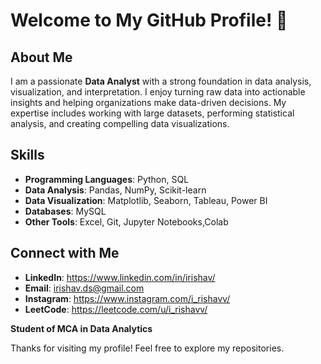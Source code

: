 # Welcome to My GitHub Profile! 👋

## About Me

I am a passionate **Data Analyst** with a strong foundation in data analysis, visualization, and interpretation. I enjoy turning raw data into actionable insights and helping organizations make data-driven decisions. My expertise includes working with large datasets, performing statistical analysis, and creating compelling data visualizations.

## Skills

- **Programming Languages**: Python, SQL
- **Data Analysis**: Pandas, NumPy, Scikit-learn
- **Data Visualization**: Matplotlib, Seaborn, Tableau, Power BI
- **Databases**: MySQL
- **Other Tools**: Excel, Git, Jupyter Notebooks,Colab

## Connect with Me

- **LinkedIn**: https://www.linkedin.com/in/irishav/
- **Email**: irishav.ds@gmail.com
- **Instagram**: https://www.instagram.com/i_rishavv/
- **LeetCode**: https://leetcode.com/u/i_rishavv/

**Student of MCA in Data Analytics**

Thanks for visiting my profile! Feel free to explore my repositories.
